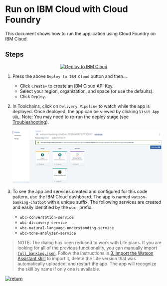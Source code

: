 # Run on IBM Cloud with Cloud Foundry

This document shows how to run the application using Cloud Foundry on IBM Cloud.

## Steps

<p align="center">
    <a href="https://cloud.ibm.com/devops/setup/deploy?repository=https://github.com/IBM/watson-banking-chatbot">
    <img src="https://cloud.ibm.com/devops/setup/deploy/button_x2.png" alt="Deploy to IBM Cloud">
    </a>
</p>

1. Press the above `Deploy to IBM Cloud` button and then...

   * Click `Create+` to create an IBM Cloud API Key.
   * Select your region, organization, and space (or use the defaults).
   * Click `Deploy`.

2. In Toolchains, click on `Delivery Pipeline` to watch while the app is deployed. Once deployed, the app can be viewed by clicking `Visit App URL`.  Note: You may need to re-run the deploy stage (see [Troubleshooting](#Troubleshooting)).

   ![toolchain-pipeline](images/toolchain-pipeline.png)

3. To see the app and services created and configured for this code pattern, use the IBM Cloud dashboard. The app is named `watson-banking-chatbot` with a unique suffix. The following services are created and easily identified by the `wbc-` prefix:

    * `wbc-conversation-service`
    * `wbc-discovery-service`
    * `wbc-natural-language-understanding-service`
    * `wbc-tone-analyzer-service`

> NOTE: The dialog has been reduced to work with Lite plans. If you are looking for all of the previous functionality, you can manually import [`full_banking.json`](../../data/conversation/workspaces/full_banking.json). Follow the instructions in [3. Import the Watson Assistant skill](../../README.md#3-import-the-watson-assistant-skill) to import it, delete the Lite version that was automatically uploaded, and restart the app. The app will recognize the skill by name if only one is available.

[![return](https://raw.githubusercontent.com/IBM/pattern-utils/master/deploy-buttons/return.png)](https://github.com/IBM/watson-banking-chatbot#deployment-options)

